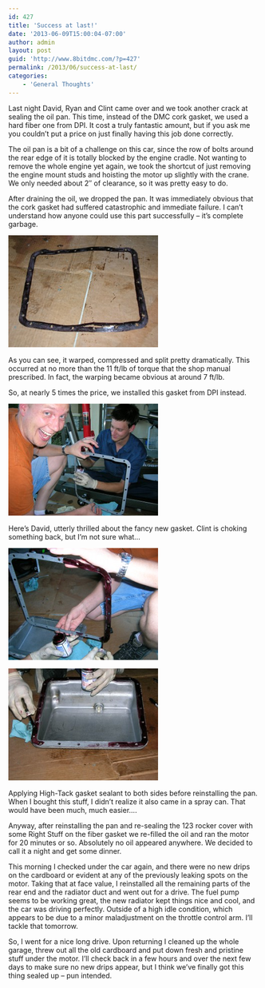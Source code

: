 ```yaml
---
id: 427
title: 'Success at last!'
date: '2013-06-09T15:00:04-07:00'
author: admin
layout: post
guid: 'http://www.8bitdmc.com/?p=427'
permalink: /2013/06/success-at-last/
categories:
    - 'General Thoughts'
---
```


Last night David, Ryan and Clint came over and we took another crack at sealing the oil pan. This time, instead of the DMC cork gasket, we used a hard fiber one from DPI. It cost a truly fantastic amount, but if you ask me you couldn’t put a price on just finally having this job done correctly.

The oil pan is a bit of a challenge on this car, since the row of bolts around the rear edge of it is totally blocked by the engine cradle. Not wanting to remove the whole engine yet again, we took the shortcut of just removing the engine mount studs and hoisting the motor up slightly with the crane. We only needed about 2″ of clearance, so it was pretty easy to do.

After draining the oil, we dropped the pan. It was immediately obvious that the cork gasket had suffered catastrophic and immediate failure. I can’t understand how anyone could use this part successfully – it’s complete garbage.

[![DSCN4258](../assets/images/2013/06/DSCN4258-300x224.jpg)](../assets/images/2013/06/DSCN4258.jpg)

As you can see, it warped, compressed and split pretty dramatically. This occurred at no more than the 11 ft/lb of torque that the shop manual prescribed. In fact, the warping became obvious at around 7 ft/lb.

So, at nearly 5 times the price, we installed this gasket from DPI instead.

[![DSCN4254](../assets/images/2013/06/DSCN4254-300x224.jpg)](../assets/images/2013/06/DSCN4254.jpg)

Here’s David, utterly thrilled about the fancy new gasket. Clint is choking something back, but I’m not sure what…

[![DSCN4255](../assets/images/2013/06/DSCN4255-300x224.jpg)](../assets/images/2013/06/DSCN4255.jpg)

[![DSCN4257](../assets/images/2013/06/DSCN4257-300x224.jpg)](../assets/images/2013/06/DSCN4257.jpg)

Applying High-Tack gasket sealant to both sides before reinstalling the pan. When I bought this stuff, I didn’t realize it also came in a spray can. That would have been much, much easier….

Anyway, after reinstalling the pan and re-sealing the 123 rocker cover with some Right Stuff on the fiber gasket we re-filled the oil and ran the motor for 20 minutes or so. Absolutely no oil appeared anywhere. We decided to call it a night and get some dinner.

This morning I checked under the car again, and there were no new drips on the cardboard or evident at any of the previously leaking spots on the motor. Taking that at face value, I reinstalled all the remaining parts of the rear end and the radiator duct and went out for a drive. The fuel pump seems to be working great, the new radiator kept things nice and cool, and the car was driving perfectly. Outside of a high idle condition, which appears to be due to a minor maladjustment on the throttle control arm. I’ll tackle that tomorrow.

So, I went for a nice long drive. Upon returning I cleaned up the whole garage, threw out all the old cardboard and put down fresh and pristine stuff under the motor. I’ll check back in a few hours and over the next few days to make sure no new drips appear, but I think we’ve finally got this thing sealed up – pun intended.